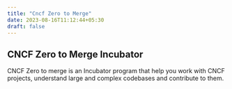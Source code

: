 ```yaml
---
title: "Cncf Zero to Merge"
date: 2023-08-16T11:12:44+05:30
draft: false
---
```


## CNCF Zero to Merge Incubator

CNCF Zero to merge is an Incubator program that help you work with CNCF projects, understand large and complex codebases and contribute to them.